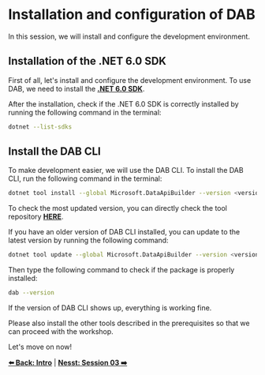 # Installation and configuration of DAB 

In this session, we will install and configure the development environment.

## Installation of the .NET 6.0 SDK 

First of all, let's install and configure the development environment. To use DAB, we need to install the **[.NET 6.0 SDK](https://dotnet.microsoft.com/download/dotnet/6.0?WT.mc_id=javascript-75515-gllemos)**.

After the installation, check if the .NET 6.0 SDK is correctly installed by running the following command in the terminal:

```bash
dotnet --list-sdks 
```

## Install the DAB CLI 

To make development easier, we will use the DAB CLI. To install the DAB CLI, run the following command in the terminal:

```bash
dotnet tool install --global Microsoft.DataApiBuilder --version <version_number> 
```

To check the most updated version, you can directly check the tool repository **[HERE](https://github.com/Azure/data-api-builder/tags)**.

If you have an older version of DAB CLI installed, you can update to the latest version by running the following command:

```bash
dotnet tool update --global Microsoft.DataApiBuilder --version <version_number> 
```

Then type the following command to check if the package is properly installed:

```bash
dab --version  
```

If the version of DAB CLI shows up, everything is working fine.

Please also install the other tools described in the prerequisites so that we can proceed with the workshop.

Let's move on now!

**[⬅️ Back: Intro](./01-intro.md)**
| **[Nesst: Session 03 ➡️](./03-session.md)**